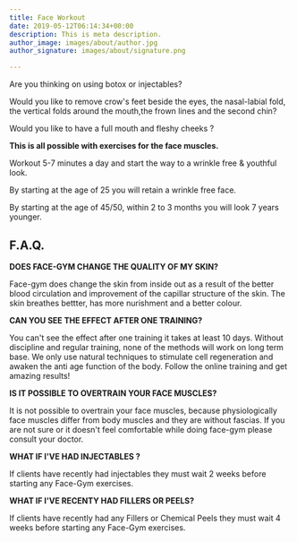 ```yaml
---
title: Face Workout
date: 2019-05-12T06:14:34+00:00
description: This is meta description.
author_image: images/about/author.jpg
author_signature: images/about/signature.png

---
```

Are you thinking on using botox or injectables?

Would you like to remove crow's feet beside the eyes, the nasal-labial fold, the vertical folds around the mouth,the frown lines and the second chin?

Would you like to have a full mouth and fleshy cheeks ?

**This is all possible with exercises for the face muscles.**

Workout 5-7 minutes a day and start the way to a wrinkle free & youthful look.

By starting at the age of 25 you will retain a wrinkle free face.

By starting at the age of 45/50, within 2 to 3 months you will look 7 years younger.

## **F.A.Q.**

**DOES FACE-GYM CHANGE THE QUALITY OF MY SKIN?**

Face-gym does change the skin from inside out as a result of the better blood circulation and improvement of the capillar structure of the skin. The skin breathes bettter, has more nurishment and a better colour.

**CAN YOU SEE THE EFFECT AFTER ONE TRAINING?**

You can't see the effect after one training it takes at least 10 days. Without discipline and regular training, none of the methods will work on long term base. We only use natural techniques to stimulate cell regeneration and awaken the anti age function of the body. Follow the online training and get amazing results!

**IS IT POSSIBLE TO OVERTRAIN YOUR FACE MUSCLES?**

It is not possible to overtrain your face muscles, because physiologically face muscles differ from body muscles and they are without fascias. If you are not sure or it doesn't feel comfortable while doing face-gym please consult your doctor.

**WHAT IF I'VE HAD INJECTABLES ?**

If clients have recently had injectables they must wait 2 weeks before starting any Face-Gym exercises.

**WHAT IF I'VE RECENTY HAD FILLERS OR PEELS?**

If clients have recently had any Fillers or Chemical Peels they must wait 4 weeks before starting any Face-Gym exercises.
